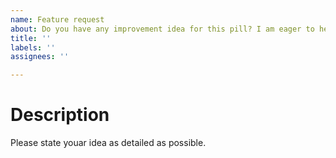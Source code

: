 ```yaml
---
name: Feature request
about: Do you have any improvement idea for this pill? I am eager to hear it.
title: ''
labels: ''
assignees: ''

---
```


# Description
Please state youar idea as detailed as possible.
